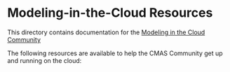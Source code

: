 Modeling-in-the-Cloud Resources
==================

This directory contains documentation for the [Modeling in the Cloud Community](https://github.com/CMASCenter/modeling-in-the-cloud)

The following resources are available to help the CMAS Community get up and running on the cloud:

